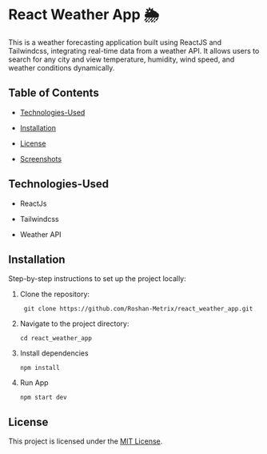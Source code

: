 ﻿# React Weather App 🌦️

This is a weather forecasting application built using ReactJS and Tailwindcss, integrating real-time data from a weather API. It allows users to search for any city and view temperature, humidity, wind speed, and weather conditions dynamically.

##  Table of Contents

-  [Technologies-Used](#technologies-used)

-  [Installation](#installation)

-  [License](#license)

-  [Screenshots](#screenshot)

  

##  Technologies-Used

  

- ReactJs

- Tailwindcss

- Weather API

  




  

##  Installation

  

Step-by-step instructions to set up the project locally:

1. Clone the repository:

        git clone https://github.com/Roshan-Metrix/react_weather_app.git

  
2. Navigate to the project directory:

       cd react_weather_app

3. Install dependencies

       npm install  

4. Run App

       npm start dev

  
## License

This project is licensed under the [MIT License](license.txt).
